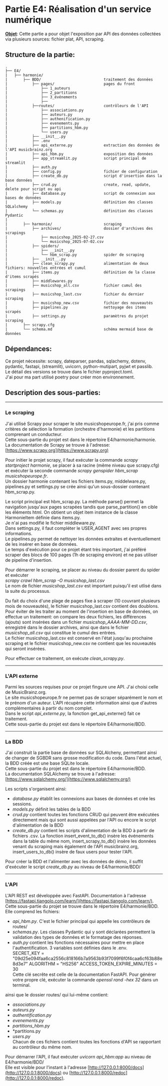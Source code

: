 
# Partie E4: Réalisation d'un service numérique

**<ins>Objet</ins>**: Cette partie a pour objet l'exposition par API des données collectées via plusieurs sources: fichier plat, API, scraping.

## Structure de la partie:

```
.
├── E4/
|   ├── harmonie/
|       ├── BDD/                            traitement des données
|           ├── pages/                      pages du front
|               ├── 1_auteurs
|               ├── 2_partitions
|               ├── 3_événements
|               ├──
|           ├──routes/                      contrôleurs de l'API
|               ├── associations.py
|               ├── auteurs.py
|               ├── authenification.py
|               ├── evenements.py
|               ├── partitions_hbm.py
|               └── users.py
|           ├── __init__.py
|           ├── .env
|           ├── api_externe.py              extraction des données de l'API musicbrainz.org
|           ├── api_hbm.py                  exposition des données
|           ├── app_streamlit.py            script principal de streamlit
|           ├── auth.py
|           ├── config.py                   fichier de configuration
|           ├── create_db.py                script d'insertion dans la base données
|           ├── crud.py                     create, read, update, delete pour script ou api
|           ├── database.py                 script de connexion aux bases de données
|           ├── models.py                   définition des classes SQLalchemy
|           └── schemas.py                  définition des classes Pydantic
|
|       ├── harmonie/                       scraping 
|           ├── archives/                   dossier d'archives des scrapings
|               ├── musicshop_2025-02-27.csv
|               └── musicshop_2025-07-02.csv
|           ├── spiders/
|               ├── __init__.py
|               └── hbm_scrap.py            spider de scraping
|           ├── __init__.py
|           ├── clean_scrapy.py             alimentation de deux fichiers: nouvelles entrées et cumul       
|           ├── items.py                    définition de la classe d'items scrapés 
|           ├── middlewares.py
|           ├── musicshop_all.csv           fichier cumul des scrapings
|           ├── musicshop_last.csv          fichier du dernier scraping
|           ├── musicshop_new.csv           fichier des nouveautés 
|           ├── pipelines.py                nettoyage des items scrapés
|           ├── settings.py                 paramètres du projet scraping
|       ├── scrapy.cfg
|       └── schema.md                       schéma mermaid base de données

``` 
## Dépendances:

Ce projet nécessite:
scrapy, dateparser, pandas, sqlachemy, dotenv, pydantic, fastapi, (streamlit), uvicorn, python-mutipart, pyjwt et passlib.  
Le détail des versions se trouve dans le fichier pyproject.toml.  
J'ai pour ma part utilisé poetry pour créer mon environnement.

## Description des sous-parties:

***

### Le scraping

J'ai utilisé Scrapy pour scraper le site musicshopeurope.fr, j'ai pris comme critères de sélection la formation (orchestre d'harmonie) et les partitions comprenant un conducteur.  
Cette sous-partie du projet est dans le répertoire E4/harmonie/harmonie.  
La documentation de Scrapy se trouve à l'adresse: [https://www.scrapy.org](https://www.scrapy.org)
  
Pour initier le projet scrapy, il faut exécuter la commande *scrapy startproject harmonie*, se placer à sa racine (même niveau que scrapy.cfg) et exécuter la seconde commande *scrapy genspider hbm_scrap musicshopeurope.fr*.  
Un dossier harmonie contenant les fichiers items.py, middelware.py, pipelines.py et settings.py se crée ainsi qu'un sous-dossier contenant hbm_scrap.py.  
  
Le script principal est hbm_scrap.py. La méthode parse() permet la navigation jusqu'aux pages scrapées tandis que parse_partition() en cible les éléments html. On obtient un objet item instance de la classe HarmonieItem définie dans items.py.   
Je n'ai pas modifié le fichier middleware.py.  
Dans settings.py, il faut compléter le USER_AGENT avec ses propres informations.  
Le pipelines.py permet de nettoyer les données extraites et éventuellement de les insérer en base de données.  
Le temps d'exécution pour ce projet étant très important, j'ai préféré scraper des blocs de 100 pages (1h de scraping environ) et ne pas utiliser de pipeline d'insertion.  

Pour démarrer le scraping, se placer au niveau du dossier parent du spider et exécuter  
*scrapy crawl hbm_scrap -O musicshop_last.csv*  
Le nom de fichier *musicshop_last.csv* est important puisqu'il est utlisé dans la suite du processus. 

Du fait du choix d'une plage de pages fixe à scraper (10 couvrant plusieurs mois de nouveautés), le fichier musicshop_last.csv contient des doublons. Pour éviter de les traiter au moment de l'insertion en base de données, on effectue un traitement: on compare les deux fichiers, les différences (ajouts) sont insérées dans un fichier *musicshop_AAAA-MM-DD.csv*, enregistré dans le dossier archives, ainsi que dans le fichier *musicshop_all.csv* qui constitue le cumul des entrées.  
Le fichier musicshop_last.csv est conservé en l'état jusqu'au prochaine scraping et le fichier musicshop_new.csv ne contient que les nouveautés qui seront insérées.  

Pour effectuer ce traitement, on exécute *clean_scrapy.py*.  

***

### L'API externe

Parmi les sources requises pour ce projet fingure une API. J'ai choisi celle de MusicBrainz.org.  
Le site musicshopeurope.fr ne permet pas de scraper séparément le nom et le prénom d'un auteur. L'API récupère cette information ainsi que d'autres complémentaires à partir du nom complet.  
Dans le script *api_externe.py*, la fonction get_api_externe() fait ce traitement.   
Cette sous-partie du projet est dans le répertoire E4/harmonie/BDD.


***

### La BDD

J'ai construit la partie base de données sur SQLAlcheny, permettant ainsi de changer de SGBDR sans grosse modification du code. Dans l'état actuel, la BDD créée est une base SQLite locale.    
Cette sous-partie du projet est dans le répertoire E4/harmonie/BDD.  
La documentation SQLAlchemy se trouve à l'adresse: [https://www.sqlalchemy.org/](https://www.sqlalchemy.org/)
  
Les scripts s'organisent ainsi:  

+ *database.py* établit les connexions aux bases de données et crée les sessions.
+ *models.py* définit les tables de la BDD
+ *crud.py* contient toutes les fonctions CRUD qui peuvent être exécutées directement mais qui sont aussi appelées par l'API ou encore le script d'alimentation de la BDD
+ *create_db.py* contient les scripts d'alimentation de la BDD à partir de fichiers .csv. La fonction insert_event_to_db() insère les événements dans la table du même nom, insert_scrapy_to_db() insère les données venant du scraping mais également de l'API musicbrainz.org, insert_users_to_db() insère de faux users pour tester l'API.  

Pour créer la BDD et l'alimenter avec les données de démo, il suffit d'exécuter le script *create_db.py* au niveau de E4/harmonie/BDD/  

***

### L'API

L'API REST est développée avec FastAPI. Documentation à l'adresse [https://fastapi.tiangolo.com/learn/](https://fastapi.tiangolo.com/learn/).   
Cette sous-partie du projet se trouve dans le répertoire E4/harmonie/BDD.  
Elle comprend les fichiers:
+ *api_hbm.py*. C'est le fichier principal qui appelle les contrôleurs de routes/
+ *schemas.py*. Les classes Pydantic qui y sont déclarées permettent la validation des types de données et le formatage des réponses.
+ *auth.py* contient les fonctions nécessaires pour mettre en place l'authentification. 3 variables sont définies dans le .env.  
SECRET_KEY = "09d25e094faa6ca2556c818166b7a9563b93f7099f6f0f4caa6cf63b88e8d3e7"
ALGORITHM = "HS256"
ACCESS_TOKEN_EXPIRE_MINUTES = 30  
Cette clé secrête est celle de la documentation FastAPI.  Pour générer votre propre clé, exécuter la commande *openssl rand -hex 32* dans un terminal.  

ainsi que le dossier routes/ qui lui-même contient:
+ *associations.py*
+ *auteurs.py*
+ *authentification.py*
+ *evenements.py*
+ *partitions_hbm.py*
+ *partitions.py
+ *users.py*  
Chacun de ces fichiers contient toutes les fonctions d'API se rapportant au contrôleur du même nom.  

Pour démarrer l'API, il faut exécuter *uvicorn api_hbm:app* au niveau de E4/harmonie/BDD/  
Elle est visible pour l'instant à l'adresse [http://127.0.0.1:8000/docs](http://127.0.0.1:8000/docs) ou [http://127.0.0.1:8000/redoc](http://127.0.0.1:8000/redoc).




